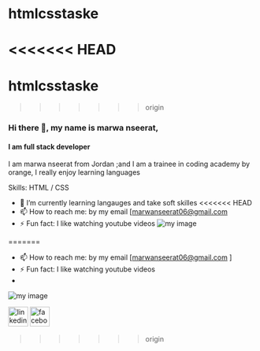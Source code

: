 # htmlcsstaske
<<<<<<< HEAD
=======
# htmlcsstaske
>>>>>>> origin
### Hi there 👋, my name is marwa nseerat, 
#### I am full stack developer
I am marwa nseerat from Jordan ;and I am a trainee in coding academy by orange,  I really enjoy learning languages  

Skills:  HTML / CSS

- 🌱 I’m currently learning langauges and take soft skilles 
<<<<<<< HEAD
- 📫 How to reach me: by my email [marwanseerat06@gmail.com 
- ⚡ Fun fact: I like watching youtube videos 
![my image]()


=======
- 📫 How to reach me: by my email [marwanseerat06@gmail.com ]
- ⚡ Fun fact: I like watching youtube videos 
- <br>
![my image](https://github.com/marwanseerat/marwanseerat/blob/84475e4563a6e6bebe356c3b9ed4c5c7559425a1/c7c11b80-4602-4d61-9e9c-0dce4cf20a19.jpg)

[<img src='https://cdn.jsdelivr.net/npm/simple-icons@3.0.1/icons/linkedin.svg' alt='linkedin' height='40'>](https://www.linkedin.com/in/www.linkedin.com/in/marwa-nseerat-/)  [<img src='https://cdn.jsdelivr.net/npm/simple-icons@3.0.1/icons/facebook.svg' alt='facebook' height='40'>](https://www.facebook.com/https://web.facebook.com/gril.genration)  
>>>>>>> origin
